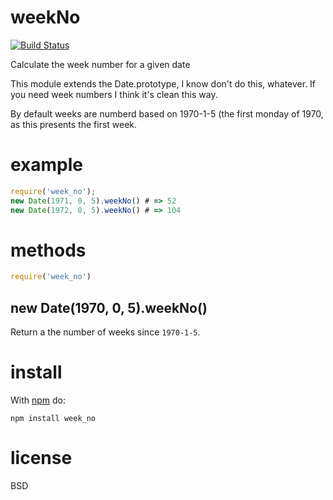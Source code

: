 
# weekNo
[![Build Status](https://travis-ci.org/sideshowcoder/week_no.png?branch=master)](https://travis-ci.org/sideshowcoder/week_no)

Calculate the week number for a given date

This module extends the Date.prototype, I know don't do this, whatever. If you
need week numbers I think it's clean this way.

By default weeks are numberd based on 1970-1-5 (the first monday of 1970, as
this presents the first week.

# example

``` js
require('week_no');
new Date(1971, 0, 5).weekNo() # => 52
new Date(1972, 0, 5).weekNo() # => 104
```


# methods

``` js
require('week_no')
```

## new Date(1970, 0, 5).weekNo()

Return a the number of weeks since `1970-1-5`.

# install

With [npm](https://npmjs.org) do:

```
npm install week_no
```

# license

BSD

